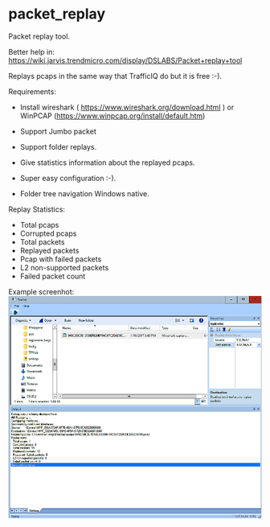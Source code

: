 # packet_replay

Packet replay tool.

Better help in: https://wiki.jarvis.trendmicro.com/display/DSLABS/Packet+replay+tool

Replays pcaps in the same way that TrafficIQ do but it is free :-).

Requirements:

- Install wireshark ( https://www.wireshark.org/download.html ) or 
   WinPCAP (https://www.winpcap.org/install/default.htm)


- Support Jumbo packet
- Support folder replays.
- Give statistics information about the replayed pcaps.
- Super easy configuration :-).
- Folder tree navigation Windows native.

Replay Statistics:

- Total pcaps
- Corrupted pcaps
- Total packets
- Replayed packets
- Pcap with failed packets
- L2 non-supported packets
- Failed packet count

Example screenhot:
![Alt text](/help/main.PNG?raw=true "Main Windows")
 


 




